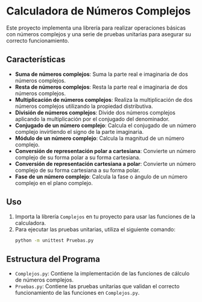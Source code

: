 # Calculadora de Números Complejos

Este proyecto implementa una librería para realizar operaciones básicas con números complejos y una serie de pruebas unitarias para asegurar su correcto funcionamiento.

## Características

- **Suma de números complejos**: Suma la parte real e imaginaria de dos números complejos.
- **Resta de números complejos**: Resta la parte real e imaginaria de dos números complejos.
- **Multiplicación de números complejos**: Realiza la multiplicación de dos números complejos utilizando la propiedad distributiva.
- **División de números complejos**: Divide dos números complejos aplicando la multiplicación por el conjugado del denominador.
- **Conjugado de un número complejo**: Calcula el conjugado de un número complejo invirtiendo el signo de la parte imaginaria.
- **Módulo de un número complejo**: Calcula la magnitud de un número complejo.
- **Conversión de representación polar a cartesiana**: Convierte un número complejo de su forma polar a su forma cartesiana.
- **Conversión de representación cartesiana a polar**: Convierte un número complejo de su forma cartesiana a su forma polar.
- **Fase de un número complejo**: Calcula la fase o ángulo de un número complejo en el plano complejo.


## Uso

1. Importa la librería `Complejos` en tu proyecto para usar las funciones de la calculadora.
2. Para ejecutar las pruebas unitarias, utiliza el siguiente comando:
    ```bash
    python -m unittest Pruebas.py
    ```

## Estructura del Programa

- `Complejos.py`: Contiene la implementación de las funciones de cálculo de números complejos.
- `Pruebas.py`: Contiene las pruebas unitarias que validan el correcto funcionamiento de las funciones en `Complejos.py`.

